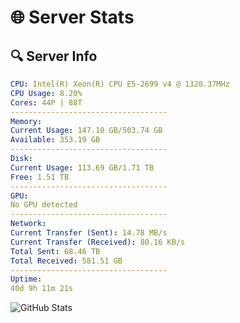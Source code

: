 # 🌐 Server Stats
## 🔍 Server Info
```yaml
CPU: Intel(R) Xeon(R) CPU E5-2699 v4 @ 1320.37MHz
CPU Usage: 8.20%
Cores: 44P | 88T
-----------------------------------
Memory:
Current Usage: 147.10 GB/503.74 GB
Available: 353.19 GB
-----------------------------------
Disk:
Current Usage: 113.69 GB/1.71 TB
Free: 1.51 TB
-----------------------------------
GPU:
No GPU detected
-----------------------------------
Network:
Current Transfer (Sent): 14.78 MB/s
Current Transfer (Received): 80.16 KB/s
Total Sent: 68.46 TB
Total Received: 581.51 GB
-----------------------------------
Uptime:
40d 9h 11m 21s
```
![GitHub Stats](https://img.shields.io/badge/Updated-2025-04-17_06:34:10-blue)